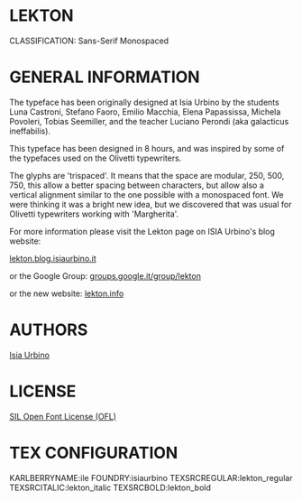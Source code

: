 LEKTON
======
CLASSIFICATION: Sans-Serif Monospaced


GENERAL INFORMATION
===================

The typeface has been originally designed at Isia Urbino by the students Luna Castroni, Stefano Faoro, Emilio Macchia, Elena Papassissa, Michela Povoleri, Tobias Seemiller, and the teacher Luciano Perondi (aka galacticus ineffabilis).

This typeface has been designed in 8 hours, and was inspired by some of the typefaces used on the Olivetti typewriters.

The glyphs are 'trispaced'. It means that the space are modular, 250, 500, 750, this allow a better spacing between characters, but allow also a vertical alignment similar to the one possible with a monospaced font.
We were thinking it was a bright new idea, but we discovered that was usual for Olivetti typewriters working with 'Margherita'.

For more information please visit the Lekton page on ISIA Urbino's blog website:

[lekton.blog.isiaurbino.it](http://lekton.blog.isiaurbino.it/)

or the Google Group:
[groups.google.it/group/lekton](http://groups.google.it/group/lekton)

or the new website:
[lekton.info](http://lekton.info/)


AUTHORS
=======
[Isia Urbino](http://www.isiaurbino.net)


LICENSE
=======
[SIL Open Font License (OFL)](http://scripts.sil.org/OFL)


TEX CONFIGURATION
=================
KARLBERRYNAME:ile
FOUNDRY:isiaurbino
TEXSRCREGULAR:lekton_regular
TEXSRCITALIC:lekton_italic
TEXSRCBOLD:lekton_bold



